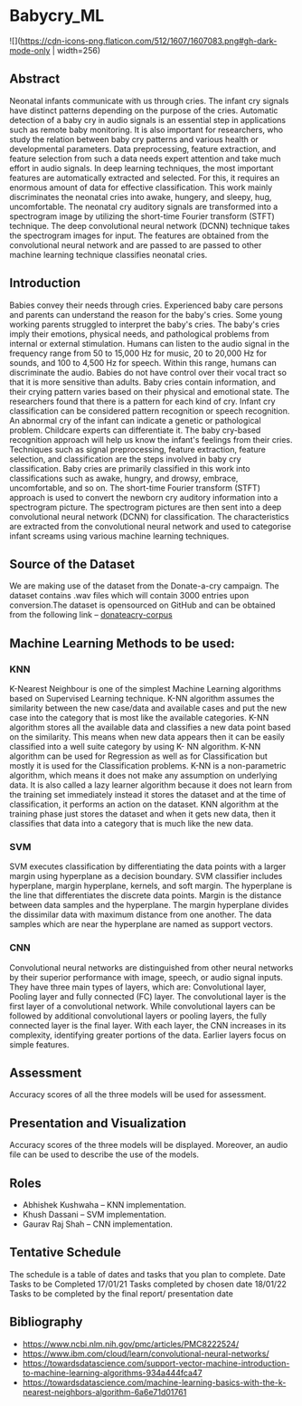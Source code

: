 # Babycry_ML
![](https://cdn-icons-png.flaticon.com/512/1607/1607083.png#gh-dark-mode-only | width=256)
## Abstract
Neonatal infants communicate with us through cries. The infant cry signals have distinct patterns depending on the purpose of the cries. Automatic detection of a baby cry in audio signals is an essential step in applications such as remote baby monitoring. It is also important for researchers, who study the relation between baby cry patterns and various health or developmental parameters. Data preprocessing, feature extraction, and feature selection from such a data needs expert attention and take much effort in audio signals. In deep learning techniques, the most important features are automatically extracted and selected. For this, it requires an enormous amount of data for effective classification. This work mainly discriminates the neonatal cries into awake, hungery, and sleepy, hug, uncomfortable. The neonatal cry auditory signals are transformed into a spectrogram image by utilizing the short-time Fourier transform (STFT) technique. The deep convolutional neural network (DCNN) technique takes the spectrogram images for input. The features are obtained from the convolutional neural network and are passed to are passed to other machine learning technique classifies neonatal cries.

## Introduction
Babies convey their needs through cries. Experienced baby care persons and parents can understand the reason for the baby's cries. Some young working parents struggled to interpret the baby's cries. The baby's cries imply their emotions, physical needs, and pathological problems from internal or external stimulation. Humans can listen to the audio signal in the frequency range from 50 to 15,000 Hz for music, 20 to 20,000 Hz for sounds, and 100 to 4,500 Hz for speech. Within this range, humans can discriminate the audio. Babies do not have control over their vocal tract so that it is more sensitive than adults. Baby cries contain information, and their crying pattern varies based on their physical and emotional state. The researchers found that there is a pattern for each kind of cry. Infant cry classification can be considered pattern recognition or speech recognition. An abnormal cry of the infant can indicate a genetic or pathological problem. Childcare experts can differentiate it. The baby cry-based recognition approach will help us know the infant's feelings from their cries. Techniques such as signal preprocessing, feature extraction, feature selection, and classification are the steps involved in baby cry classification. Baby cries are primarily classified in this work into classifications such as awake, hungry, and drowsy, embrace, uncomfortable, and so on. The short-time Fourier transform (STFT) approach is used to convert the newborn cry auditory information into a spectrogram picture. The spectrogram pictures are then sent into a deep convolutional neural network (DCNN) for classification. The characteristics are extracted from the convolutional neural network and used to categorise infant screams using various machine learning techniques.    

## Source of the Dataset
We are making use of the dataset from the Donate-a-cry campaign. The dataset contains .wav files which will contain 3000 entries upon conversion.The dataset is opensourced on GitHub and can be obtained from the following link –
[donateacry-corpus](https://github.com/gveres/donateacry-corpus)

## Machine Learning Methods to be used:
### KNN
K-Nearest Neighbour is one of the simplest Machine Learning algorithms based on Supervised Learning technique. K-NN algorithm assumes the similarity between the new case/data and available cases and put the new case into the category that is most like the available categories. K-NN algorithm stores all the available data and classifies a new data point based on the similarity. This means when new data appears then it can be easily classified into a well suite category by using K- NN algorithm. K-NN algorithm can be used for Regression as well as for Classification but mostly it is used for the Classification problems. K-NN is a non-parametric algorithm, which means it does not make any assumption on underlying data. It is also called a lazy learner algorithm because it does not learn from the training set immediately instead it stores the dataset and at the time of classification, it performs an action on the dataset. KNN algorithm at the training phase just stores the dataset and when it gets new data, then it classifies that data into a category that is much like the new data.

### SVM
SVM executes classification by differentiating the data points with a larger margin using hyperplane as a decision boundary. SVM classifier includes hyperplane, margin hyperplane, kernels, and soft margin. The hyperplane is the line that differentiates the discrete data points. Margin is the distance between data samples and the hyperplane. The margin hyperplane divides the dissimilar data with maximum distance from one another. The data samples which are near the hyperplane are named as support vectors.

### CNN
Convolutional neural networks are distinguished from other neural networks by their superior performance with image, speech, or audio signal inputs. They have three main types of layers, which are: Convolutional layer, Pooling layer and fully connected (FC) layer. The convolutional layer is the first layer of a convolutional network. While convolutional layers can be followed by additional convolutional layers or pooling layers, the fully connected layer is the final layer. With each layer, the CNN increases in its complexity, identifying greater portions of the data. Earlier layers focus on simple features.

## Assessment
Accuracy scores of all the three models will be used for assessment.

## Presentation and Visualization
Accuracy scores of the three models will be displayed. Moreover, an audio file can be used to describe the use of the models.

## Roles
- Abhishek Kushwaha – KNN implementation.
- Khush Dassani – SVM implementation.
- Gaurav Raj Shah – CNN implementation.

## Tentative Schedule
The schedule is a table of dates and tasks that you plan to complete.
Date	Tasks to be Completed
17/01/21	Tasks completed by chosen date
18/01/22	Tasks to be completed by the final report/ presentation date

## Bibliography
- https://www.ncbi.nlm.nih.gov/pmc/articles/PMC8222524/
- https://www.ibm.com/cloud/learn/convolutional-neural-networks/
- https://towardsdatascience.com/support-vector-machine-introduction-to-machine-learning-algorithms-934a444fca47
- https://towardsdatascience.com/machine-learning-basics-with-the-k-nearest-neighbors-algorithm-6a6e71d01761
